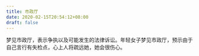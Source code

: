 ```yaml
---
title: 市政厅
date: 2020-02-15T20:54:12+08:00
draft: false
---
```


梦见市政厅，表示争执以及可能发生的法律诉讼。年轻女子梦见市政厅，预示由于自己言行有失检点，心上人将疏远她，她会很伤心。